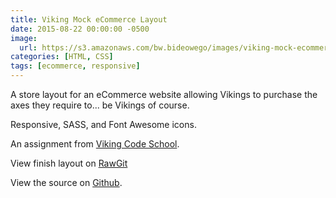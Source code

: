 ```yaml
---
title: Viking Mock eCommerce Layout
date: 2015-08-22 00:00:00 -0500
image:
  url: https://s3.amazonaws.com/bw.bideowego/images/viking-mock-ecommerce-layout.png
categories: [HTML, CSS]
tags: [ecommerce, responsive]
---
```




A store layout for an eCommerce website allowing Vikings to purchase the axes they require to... be Vikings of course.

Responsive, SASS, and Font Awesome icons.

An assignment from <a href="http://vikingcodeschool.com/">Viking Code School</a>.

View finish layout on <a href="https://rawgit.com/BideoWego/viking-ecommerce-layout/master/index.html" target="_blank">RawGit</a>

View the source on <a href="https://github.com/BideoWego/viking-ecommerce-layout" target="_blank">Github</a>.

&nbsp;


